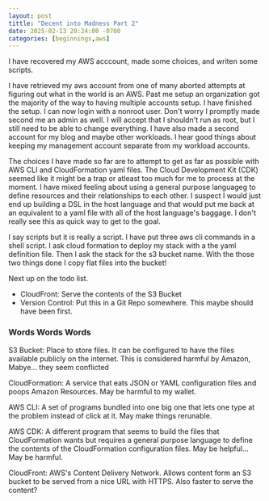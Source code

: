 ```yaml
---
layout: post
tittle: "Decent into Madness Part 2"
date: 2025-02-13 20:24:00 -0700
categories: [beginnings,aws]
---
```


I have recovered my AWS acccount, made some choices, and writen some scripts.

I have retrieved my aws account from one of many aborted attempts at figuring out what in the world is an AWS. Past me setup an organization got the majority of the way to having multiple accounts setup. I have finished the setup. I can now login with a nonroot user. Don't worry I promptly made second me an admin as well. I will accept that I shouldn't run as root, but I still need to be able to change everything. I have also made a second account for my blog and maybe other workloads. I hear good things about keeping my management account separate from my workload accounts.

The choices I have made so far are to attempt to get as far as possible with AWS CLI and CloudFormation yaml files. The Cloud Development Kit (CDK) seemed like it might be a trap or atleast too much for me to process at the moment. I have mixed feeling about using a general purpose languageg to define resources and their relationships to each other. I suspect I would just end up building a DSL in the host language and that would put me back at an equivalent to a yaml file with all of the host language's baggage. I don't really see this as quick way to get to the goal.

I say scripts but it is really a script. I have put three aws cli commands in a shell script. I ask cloud formation to deploy my stack with a the yaml definition file. Then I ask the stack for the s3 bucket name. With the those two things done I copy flat files into the bucket!

Next up on the todo list.
 * CloudFront: Serve the contents of the S3 Bucket
 * Version Control: Put this in a Git Repo somewhere. This maybe should have been first.

### Words Words Words

S3 Bucket: Place to store files. It can be configured to have the files available publicly on the internet. This is considered harmful by Amazon, Mabye... they seem conflicted

CloudFormation: A service that eats JSON or YAML configuration files and poops Amazon Resources. May be harmful to my wallet.

AWS CLI: A set of programs bundled into one big one that lets one type at the problem instead of click at it. May make things rerunable.

AWS CDK: A different program that seems to build the files that CloudFormation wants but requires a general purpose language to define the contents of the CloudFormation configuration files. May be helpful... May be harmful.

CloudFront: AWS's Content Delivery Network. Allows content form an S3 bucket to be served from a nice URL with HTTPS. Also faster to serve the content?
